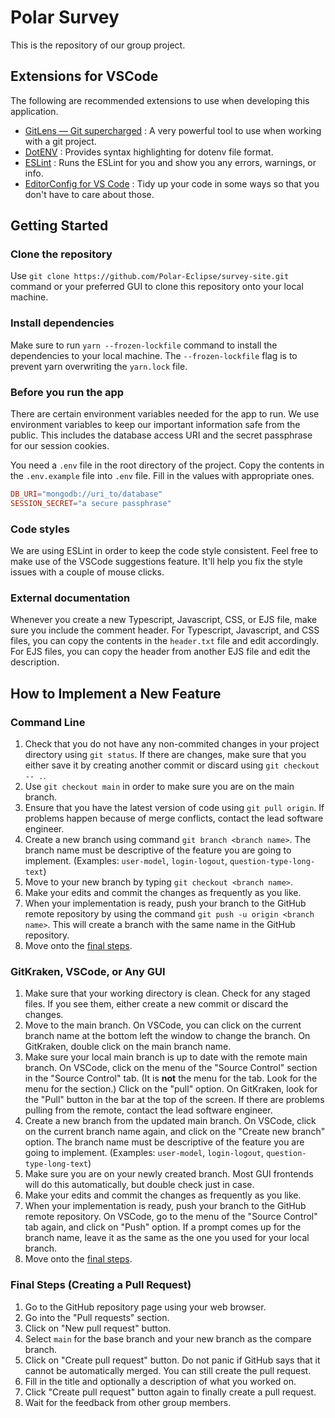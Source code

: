 # Polar Survey

This is the repository of our group project.

## Extensions for VSCode

The following are recommended extensions to use when developing this
application.

- [GitLens — Git supercharged](https://marketplace.visualstudio.com/items?itemName=eamodio.gitlens)
  : A very powerful tool to use when working with a git project.
- [DotENV](https://marketplace.visualstudio.com/items?itemName=mikestead.dotenv)
  : Provides syntax highlighting for dotenv file format.
- [ESLint](https://marketplace.visualstudio.com/items?itemName=dbaeumer.vscode-eslint)
  : Runs the ESLint for you and show you any errors, warnings, or info.
- [EditorConfig for VS Code](https://marketplace.visualstudio.com/items?itemName=EditorConfig.EditorConfig)
  : Tidy up your code in some ways so that you don't have to care about those.

## Getting Started

### Clone the repository

Use `git clone https://github.com/Polar-Eclipse/survey-site.git` command or your
preferred GUI to clone this repository onto your local machine.

### Install dependencies

Make sure to run `yarn --frozen-lockfile` command to install the dependencies to
your local machine. The `--frozen-lockfile` flag is to prevent yarn overwriting
the `yarn.lock` file.

### Before you run the app

There are certain environment variables needed for the app to run. We use
environment variables to keep our important information safe from the public.
This includes the database access URI and the secret passphrase for our session
cookies.

You need a `.env` file in the root directory of the project. Copy the contents
in the `.env.example` file into `.env` file. Fill in the values with appropriate
ones.

```conf
DB_URI="mongodb://uri_to/database"
SESSION_SECRET="a secure passphrase"
```

### Code styles

We are using ESLint in order to keep the code style consistent. Feel free to
make use of the VSCode suggestions feature. It'll help you fix the style issues
with a couple of mouse clicks.

### External documentation

Whenever you create a new Typescript, Javascript, CSS, or EJS file, make sure
you include the comment header. For Typescript, Javascript, and CSS files, you
can copy the contents in the `header.txt` file and edit accordingly. For EJS
files, you can copy the header from another EJS file and edit the description.

## How to Implement a New Feature

### Command Line

1. Check that you do not have any non-commited changes in your project directory
   using `git status`. If there are changes, make sure that you either save it
   by creating another commit or discard using `git checkout -- .`.
1. Use `git checkout main` in order to make sure you are on the main branch.
1. Ensure that you have the latest version of code using `git pull origin`. If
   problems happen because of merge conflicts, contact the lead software
   engineer.
1. Create a new branch using command `git branch <branch name>`. The branch
   name must be descriptive of the feature you are going to implement.
   (Examples: `user-model`, `login-logout`, `question-type-long-text`)
1. Move to your new branch by typing `git checkout <branch name>`.
1. Make your edits and commit the changes as frequently as you like.
1. When your implementation is ready, push your branch to the GitHub remote
   repository by using the command `git push -u origin <branch name>`. This will
   create a branch with the same name in the GitHub repository.
1. Move onto the [final steps](#final-steps-creating-a-pull-request).

### GitKraken, VSCode, or Any GUI

1. Make sure that your working directory is clean. Check for any staged files.
   If you see them, either create a new commit or discard the changes.
1. Move to the main branch. On VSCode, you can click on the current branch name
   at the bottom left the window to change the branch. On GitKraken, double
   click on the main branch name.
1. Make sure your local main branch is up to date with the remote main branch.
   On VSCode, click on the menu of the "Source Control" section in the "Source
   Control" tab. (It is **not** the menu for the tab. Look for the menu for the
   section.) Click on the "pull" option. On GitKraken, look for the "Pull"
   button in the bar at the top of the screen. If there are problems pulling
   from the remote, contact the lead software engineer.
1. Create a new branch from the updated main branch. On VSCode, click on the
   current branch name again, and click on the "Create new branch" option.
   The branch name must be descriptive of the feature you are going to
   implement.
   (Examples: `user-model`, `login-logout`, `question-type-long-text`)
1. Make sure you are on your newly created branch. Most GUI frontends will do
   this automatically, but double check just in case.
1. Make your edits and commit the changes as frequently as you like.
1. When your implementation is ready, push your branch to the GitHub remote
   repository. On VSCode, go to the menu of the "Source Control" tab again, and
   click on "Push" option. If a prompt comes up for the branch name, leave it
   as the same as the one you used for your local branch.
1. Move onto the [final steps](#final-steps-creating-a-pull-request).

### Final Steps (Creating a Pull Request)

1. Go to the GitHub repository page using your web browser.
1. Go into the "Pull requests" section.
1. Click on "New pull request" button.
1. Select `main` for the base branch and your new branch as the compare branch.
1. Click on "Create pull request" button. Do not panic if GitHub says that it
   cannot be automatically merged. You can still create the pull request.
1. Fill in the title and optionally a description of what you worked on.
1. Click "Create pull request" button again to finally create a pull request.
1. Wait for the feedback from other group members.
